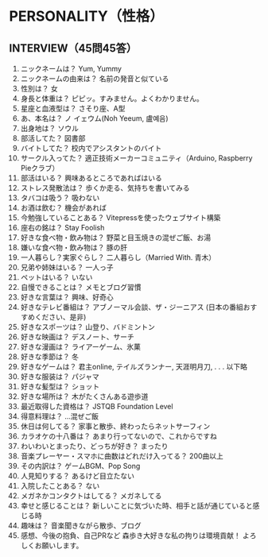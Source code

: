 # PERSONALITY（性格）

## INTERVIEW（45問45答）
1. ニックネームは？
Yum, Yummy
2. ニックネームの由来は？
名前の発音と似ている
3. 性別は？
女
4. 身長と体重は？
ピピッ。すみません。よくわかりません。
5. 星座と血液型は？
さそり座、A型
6. あ、本名は？
ノ イェウム(Noh Yeeum, 盧예음)
7. 出身地は？
ソウル
8. 部活してた？
図書部
9. バイトしてた？
校内でアシスタントのバイト
10. サークル入ってた？
適正技術メーカーコミュニティ（Arduino, Raspberry Pieクラブ）
11. 部活はいる？
興味あるところであればはいる
12. ストレス発散法は？
歩くか走る、気持ちを書いてみる
13. タバコは吸う？
吸わない
14. お酒は飲む？
機会があれば
15. 今勉強していることある？
Vitepressを使ったウェブサイト構築
16. 座右の銘は？
Stay Foolish
17. 好きな食べ物・飲み物は？
野菜と目玉焼きの混ぜご飯、お湯
18. 嫌いな食べ物・飲み物は？
豚の肝
19. 一人暮らし？実家ぐらし？
二人暮らし（Married With. 青木）
20. 兄弟や姉妹はいる？
一人っ子
21. ペットはいる？
いない
22. 自慢できることは？
メモとブログ習慣
23. 好きな言葉は？
興味、好奇心
24. 好きなテレビ番組は？
アブノーマル会談、ザ・ジーニアス (日本の番組おすすめください、是非)
25. 好きなスポーツは？
山登り、バドミントン
26. 好きな映画は？
デスノート、サーチ
27. 好きな漫画は？
ライアーゲーム、氷菓
28. 好きな季節は？
冬
29. 好きなゲームは？
君主online, テイルズランナー, 天涯明月刀, . . .  以下略
30. 好きな服装は？
パジャマ
31. 好きな髪型は？
ショット
32. 好きな場所は？
木がたくさんある遊歩道
33. 最近取得した資格は？
JSTQB Foundation Level
34. 得意料理は？
…混ぜご飯
35. 休日は何してる？
家事と散歩、終わったらネットサーフィン
36. カラオケの十八番は？
あまり行ってないので、これからですね
37. わいわいとまったり、どっちが好き？
まったり
38. 音楽プレーヤー・スマホに曲数はどれだけ入ってる？
200曲以上
39. その内訳は？
ゲームBGM、Pop Song
40. 人見知りする？
あるけど目立たない
41. 入院したことある？
ない
42. メガネかコンタクトはしてる？
メガネしてる
43. 幸せと感じることは？
新しいことに気づいた時、相手と話が通じていると感じる時
44. 趣味は？
音楽聞きながら散歩、ブログ
45. 感想、今後の抱負、自己PRなど
森歩き大好きな私の拘りは環境貢献！
よろしくお願いします。
